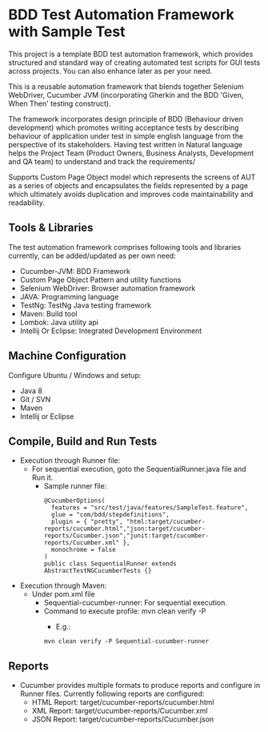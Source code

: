 # BDD Test Automation Framework with Sample Test
This project is a template BDD test automation framework, which provides structured and standard way of creating automated test scripts for GUI tests across projects. You can also enhance later as per your need.

This is a reusable automation framework that blends together Selenium WebDriver, Cucumber JVM (incorporating Gherkin and the BDD 'Given, When Then' testing construct).

The framework incorporates design principle of BDD (Behaviour driven development) which promotes writing acceptance tests by describing behaviour of application under test in simple english language from the perspective of its stakeholders. Having test written in Natural language helps the Project Team (Product Owners, Business Analysts, Development and QA team) to understand and track the requirements/

Supports Custom Page Object model which represents the screens of AUT as a series of objects and encapsulates the fields represented by a page which ultimately avoids duplication and improves code maintainability and readability.

## Tools & Libraries
The test automation framework comprises following tools and libraries currently, can be added/updated as per own need:
* Cucumber-JVM: BDD Framework
* Custom Page Object Pattern and utility functions
* Selenium WebDriver: Browser automation framework
* JAVA: Programming language
* TestNg: TestNg Java testing framework
* Maven: Build tool
* Lombok: Java utility api
* Intellij Or Eclipse: Integrated Development Environment

## Machine Configuration
Configure Ubuntu / Windows and setup:
* Java 8
* Git / SVN
* Maven
* Intellij or Eclipse

## Compile, Build and Run Tests
* Execution through Runner file:
  * For sequential execution, goto the SequentialRunner.java file and Run it.
    * Sample runner file:
      ```
      @CucumberOptions(
        features = "src/test/java/features/SampleTest.feature",
        glue = "com/bdd/stepdefinitions",
        plugin = { "pretty", "html:target/cucumber-reports/cucumber.html","json:target/cucumber-reports/Cucumber.json","junit:target/cucumber-reports/Cucumber.xml" },
        monochrome = false
      )
      public class SequentialRunner extends AbstractTestNGCucumberTests {}
      ```
* Execution through Maven:
  * Under pom.xml file
    * Sequential-cucumber-runner: For sequential execution.
    * Command to execute profile: mvn clean verify -P <Your Profile Name>
      * E.g.: 
      ```  
      mvn clean verify -P Sequential-cucumber-runner
      ```
## Reports
* Cucumber provides multiple formats to produce reports and configure in Runner files. Currently following reports are configured:
  * HTML Report: target/cucumber-reports/cucumber.html
  * XML Report: target/cucumber-reports/Cucumber.xml
  * JSON Report: target/cucumber-reports/Cucumber.json
 

